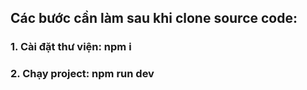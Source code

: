 ## Các bước cần làm sau khi clone source code:
### 1. Cài đặt thư viện: npm i
### 2. Chạy project: npm run dev   